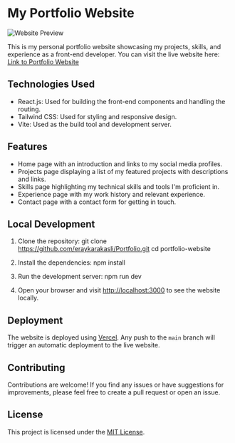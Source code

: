 # My Portfolio Website

![Website Preview](url(https://raw.githubusercontent.com/eraykarakasli/Portfolio/main/src/assets/readmepng/Screenshot_1.png?token=GHSAT0AAAAAACDMJ3JCYZCYK6525O5A6SVAZF6IMKQ))

This is my personal portfolio website showcasing my projects, skills, and experience as a front-end developer. You can visit the live website here: [Link to Portfolio Website](https://www.example.com)

## Technologies Used

- React.js: Used for building the front-end components and handling the routing.
- Tailwind CSS: Used for styling and responsive design.
- Vite: Used as the build tool and development server.

## Features

- Home page with an introduction and links to my social media profiles.
- Projects page displaying a list of my featured projects with descriptions and links.
- Skills page highlighting my technical skills and tools I'm proficient in.
- Experience page with my work history and relevant experience.
- Contact page with a contact form for getting in touch.

## Local Development

1. Clone the repository:
git clone https://github.com/eraykarakasli/Portfolio.git
cd portfolio-website

2. Install the dependencies:
npm install

3. Run the development server:
npm run dev

4. Open your browser and visit [http://localhost:3000](http://localhost:3000) to see the website locally.

## Deployment

The website is deployed using [Vercel](https://vercel.com). Any push to the `main` branch will trigger an automatic deployment to the live website.

## Contributing

Contributions are welcome! If you find any issues or have suggestions for improvements, please feel free to create a pull request or open an issue.

## License

This project is licensed under the [MIT License](LICENSE).
